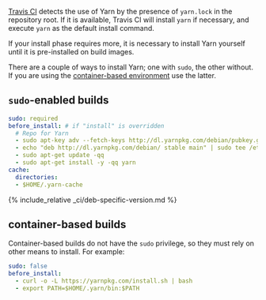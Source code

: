 [Travis CI](https://travis-ci.org/) detects the use of Yarn by the presence of `yarn.lock` in the repository root.
If it is available, Travis CI will install `yarn` if necessary, and execute `yarn` as the default install command.

If your install phase requires more, it is necessary to install Yarn yourself until it is pre-installed on build images.

There are a couple of ways to install Yarn; one with `sudo`, the other without.
If you are using the [container-based environment](https://docs.travis-ci.com/user/ci-environment/#Virtualization-environments)
use the latter.

## `sudo`-enabled builds

```yml
sudo: required
before_install: # if "install" is overridden
  # Repo for Yarn
  - sudo apt-key adv --fetch-keys http://dl.yarnpkg.com/debian/pubkey.gpg
  - echo "deb http://dl.yarnpkg.com/debian/ stable main" | sudo tee /etc/apt/sources.list.d/yarn.list
  - sudo apt-get update -qq
  - sudo apt-get install -y -qq yarn
cache:
  directories:
  - $HOME/.yarn-cache
```

{% include_relative _ci/deb-specific-version.md %}

## container-based builds

Container-based builds do not have the `sudo` privilege, so they must rely on other means to install.
For example:

```yaml
sudo: false
before_install:
  - curl -o -L https://yarnpkg.com/install.sh | bash
  - export PATH=$HOME/.yarn/bin:$PATH
```
